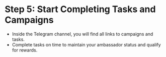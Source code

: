 # Step 5: Start Completing Tasks and Campaigns

* Inside the Telegram channel, you will find all links to campaigns and tasks.
* Complete tasks on time to maintain your ambassador status and qualify for rewards.
